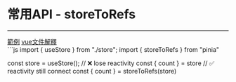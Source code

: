 <h1>常用API - storeToRefs</h1>
<hr>
<div class="mt-2 mb-1">
  <a class="mr-1"  href="http://localhost:6066" target="_blank">範例</a>
  <a  href="https://vuejs.org/guide/essentials/reactivity-fundamentals.html#limitations-of-reactive" target="_blank">vue文件解釋</a>
</div>
```js
import { useStore } from "./store";
import { storeToRefs  } from "pinia"

const store = useStore();
// ❌ lose reactivity
const { count } = store
// ✅ reactivity still connect
const { count } = storeToRefs(store)
```